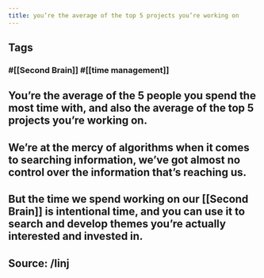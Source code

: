 ```yaml
---
title: you’re the average of the top 5 projects you’re working on
---
```


## Tags
### #[[Second Brain]] #[[time management]]
## You’re the average of the 5 people you spend the most time with, and also the average of the top 5 projects you’re working on.
## We’re at the mercy of algorithms when it comes to searching information, we’ve got almost no control over the information that’s reaching us.
## But the time we spend working on our [[Second Brain]] is intentional time, and you can use it to search and develop themes you’re actually interested and invested in.
## Source: /linj

